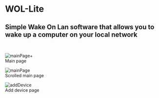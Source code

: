 # WOL-Lite

## Simple Wake On Lan software that allows you to wake up a computer on your local network

<br />

![mainPage+](https://user-images.githubusercontent.com/56794631/149661114-346717c9-e778-4391-870e-3476fe88d6cf.png) <br />
Main page

![mainPage](https://user-images.githubusercontent.com/56794631/149661118-3487dc1c-f963-4c54-b09e-f2333136ce4d.png) <br />
Scrolled main page

![addDevice](https://user-images.githubusercontent.com/56794631/149661123-2320eb03-5bc0-4c3f-969b-75c5cbe392c7.png) <br />
Add device page

